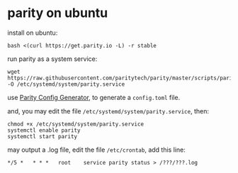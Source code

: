 # parity on ubuntu

install on ubuntu:
```
bash <(curl https://get.parity.io -L) -r stable
```

run parity as a system service:
```
wget https://raw.githubusercontent.com/paritytech/parity/master/scripts/parity.service -O /etc/systemd/system/parity.service
```

use [Parity Config Generator](https://paritytech.github.io/parity-config-generator/), to generate a `config.toml` file.

and, you may edit the file `/etc/systemd/system/parity.service`, then:
```
chmod +x /etc/systemd/system/parity.service
systemctl enable parity
systemctl start parity
```

may output a .log file, edit the file `/etc/crontab`, add this line:
```
*/5 *   * * *   root    service parity status > /???/???.log
```
